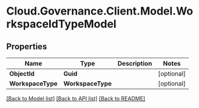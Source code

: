 # Cloud.Governance.Client.Model.WorkspaceIdTypeModel
## Properties

Name | Type | Description | Notes
------------ | ------------- | ------------- | -------------
**ObjectId** | **Guid** |  | [optional] 
**WorkspaceType** | **WorkspaceType** |  | [optional] 

[[Back to Model list]](../README.md#documentation-for-models) [[Back to API list]](../README.md#documentation-for-api-endpoints) [[Back to README]](../README.md)

